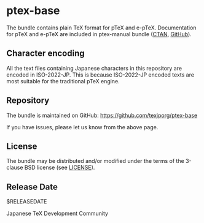 # ptex-base

The bundle contains plain TeX format for pTeX and e-pTeX.
Documentation for pTeX and e-pTeX are included in ptex-manual bundle
([CTAN](https://ctan.org/pkg/ptex-manual),
[GitHub](https://github.com/texjporg/ptex-manual)).

## Character encoding

All the text files containing Japanese characters in this repository
are encoded in ISO-2022-JP. This is because ISO-2022-JP encoded
texts are most suitable for the traditional pTeX engine.

## Repository

The bundle is maintained on GitHub:
https://github.com/texjporg/ptex-base

If you have issues, please let us know from the above page.

## License

The bundle may be distributed and/or modified under the terms of
the 3-clause BSD license (see [LICENSE](./LICENSE)).

## Release Date

$RELEASEDATE

Japanese TeX Development Community

